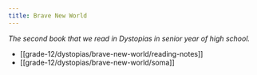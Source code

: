 ```yaml
---
title: Brave New World
---
```


_The second book that we read in Dystopias in senior year of high school._

- [[grade-12/dystopias/brave-new-world/reading-notes]]
- [[grade-12/dystopias/brave-new-world/soma]]
